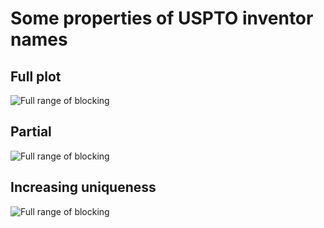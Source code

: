 # Some properties of USPTO inventor names


## Full plot

![Full range of blocking](https://raw.github.com/doolin/nameblock/master/doc/images/nameblocking.png "Blocking on USPTO inventor name")

## Partial

![Full range of blocking](https://raw.github.com/doolin/nameblock/master/doc/images/onetohundred.png "Blocking on USPTO inventor name")

## Increasing uniqueness

![Full range of blocking](https://raw.github.com/doolin/nameblock/master/doc/images/onetofifty.png "Blocking on USPTO inventor name")
